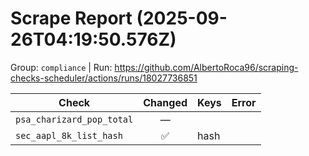 # Scrape Report (2025-09-26T04:19:50.576Z)

Group: `compliance`  |  Run: https://github.com/AlbertoRoca96/scraping-checks-scheduler/actions/runs/18027736851

| Check | Changed | Keys | Error |
|---|:---:|:--|:--|
| `psa_charizard_pop_total` | — |  |  |
| `sec_aapl_8k_list_hash` | ✅ | hash |  |
